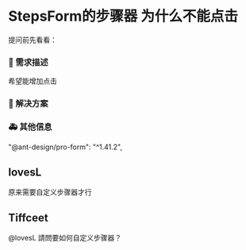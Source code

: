# StepsForm的步骤器 为什么不能点击

提问前先看看：

### 🥰 需求描述

希望能增加点击

<!--
详细地描述需求，让大家都能理解
-->

### 🧐 解决方案

<!--
如果你有解决方案，在这里清晰地阐述
-->

### 🚑 其他信息

"@ant-design/pro-form": "^1.41.2",

<!--
如截图等其他信息可以贴在这里
-->

## lovesL

原来需要自定义步骤器才行

## Tiffceet

@lovesL 請問要如何自定义步骤器？
